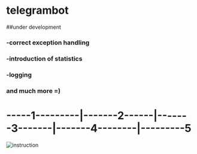 # telegrambot
##under development
###  -correct exception handling
###  -introduction of statistics
###  -logging
###  and much more =)
# -----1---------|-------2------|-------3-------|-------4--------|---------5
![instruction](https://psv4.userapi.com/c536236/u320503302/docs/d50/c419a2484f4d/bot.png?extra=ilrENm-YTDPGRJbaVdSC1Q5YM3CGd_qye8NGmdvNo6WpHz-_eoFSIdXwCdr4IQBEGEeK8T3-wQYDKB7izcUtFH5eF3wfASxfOUOZXLH9uvMDjCjrLRCjk4HzOATx3JQzrrEXj1G9QmhjvPYVuD5QDhoG)
